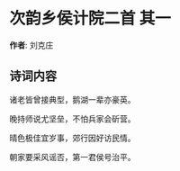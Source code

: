 # 次韵乡侯计院二首  其一

**作者**: 刘克庄

## 诗词内容

诸老皆曾接典型，鹅湖一辈亦豪英。

晚持师说尤坚垒，不怕兵家会斫营。

晴色极佳宜岁事，郊行因好访民情。

朝家要采风谣否，第一君侯号治平。

